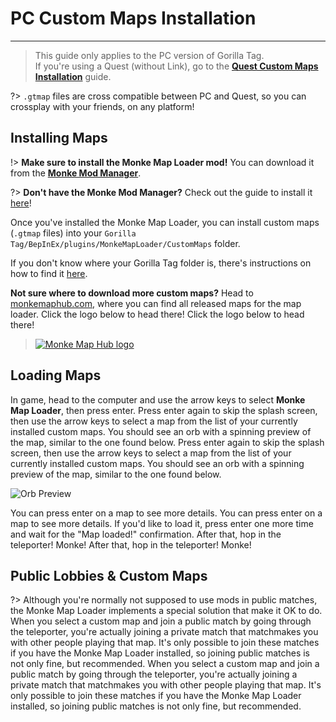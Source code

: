 # PC Custom Maps Installation
---
>
> This guide only applies to the PC version of Gorilla Tag.  
> If you're using a Quest (without Link), go to the [**Quest Custom Maps Installation**](quest-maploading) guide.

?> `.gtmap` files are cross compatible between PC and Quest, so you can crossplay with your friends, on any platform!

## Installing Maps
!> **Make sure to install the Monke Map Loader mod!** You can download it from the [**Monke Mod Manager**](pc-guide#monke-mod-manager).

?> **Don't have the Monke Mod Manager?** Check out the guide to install it [here](pc-guide#monke-mod-manager)!

Once you've installed the Monke Map Loader, you can install custom maps (`.gtmap` files) into your `Gorilla Tag/BepInEx/plugins/MonkeMapLoader/CustomMaps` folder.

If you don't know where your Gorilla Tag folder is, there's instructions on how to find it [here](pc-guide#install-folder).

**Not sure where to download more custom maps?** Head to [monkemaphub.com](https://monkemaphub.com), where you can find all released maps for the map loader. Click the logo below to head there! Click the logo below to head there!

> [![Monke Map Hub logo](/docs/files/MMHLOGO.png)](https://monkemaphub.com)

## Loading Maps
In game, head to the computer and use the arrow keys to select **Monke Map Loader**, then press enter. Press enter again to skip the splash screen, then use the arrow keys to select a map from the list of your currently installed custom maps. You should see an orb with a spinning preview of the map, similar to the one found below. Press enter again to skip the splash screen, then use the arrow keys to select a map from the list of your currently installed custom maps. You should see an orb with a spinning preview of the map, similar to the one found below.

![Orb Preview](/docs/files/orb.png)

You can press enter on a map to see more details. You can press enter on a map to see more details. If you'd like to load it, press enter one more time and wait for the "Map loaded!" confirmation. After that, hop in the teleporter! Monke! After that, hop in the teleporter! Monke!

## Public Lobbies & Custom Maps

?> Although you're normally not supposed to use mods in public matches, the Monke Map Loader implements a special solution that make it OK to do. When you select a custom map and join a public match by going through the teleporter, you're actually joining a private match that matchmakes you with other people playing that map. It's only possible to join these matches if you have the Monke Map Loader installed, so joining public matches is not only fine, but recommended. When you select a custom map and join a public match by going through the teleporter, you're actually joining a private match that matchmakes you with other people playing that map. It's only possible to join these matches if you have the Monke Map Loader installed, so joining public matches is not only fine, but recommended.
